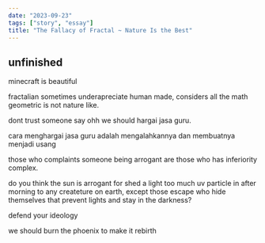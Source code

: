 ```yaml
---
date: "2023-09-23"
tags: ["story", "essay"]
title: "The Fallacy of Fractal ~ Nature Is the Best"
---
```


## unfinished

minecraft is beautiful

fractalian sometimes underapreciate human made, considers all the math geometric is not nature like.

dont trust someone say ohh we should hargai jasa guru. 

cara menghargai jasa guru adalah mengalahkannya dan membuatnya menjadi usang

those who complaints someone being arrogant are those who has inferiority complex.

do you think the sun is arrogant for shed a light too much uv particle in after morning to any createture on earth, except those escape  who hide themselves that prevent lights and stay in the darkness?

defend your ideology

we should burn the phoenix to make it rebirth
